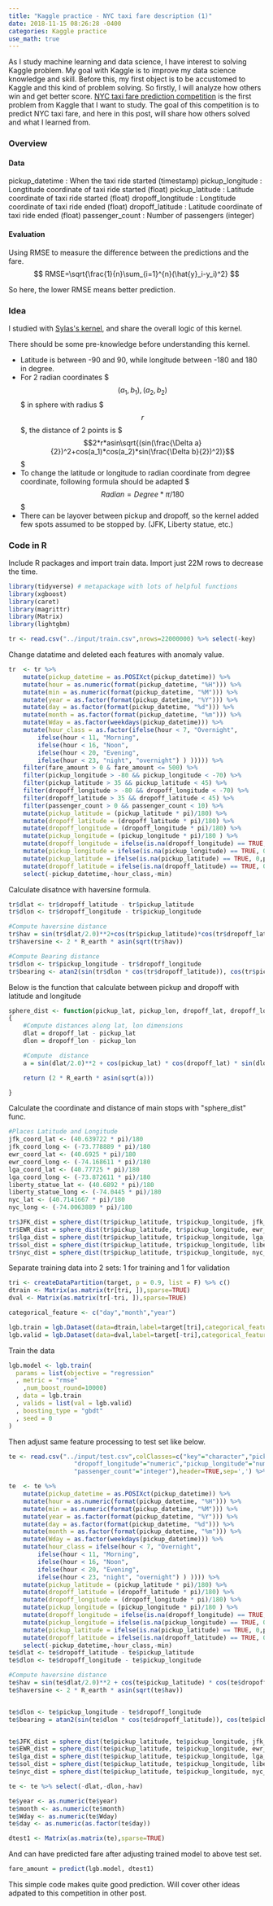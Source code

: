 ```yaml
---
title: "Kaggle practice - NYC taxi fare description (1)"
date: 2018-11-15 08:26:28 -0400
categories: Kaggle practice
use_math: true
---
```


As I study machine learning and data science, I have interest to solving Kaggle problem. My goal with Kaggle is to improve my data science knowledge and skill. Before this, my first object is to be accustomed to Kaggle and this kind of problem solving. So firstly, I will analyze how others win and get better score.
[NYC taxi fare prediction competition](https://www.kaggle.com/c/new-york-city-taxi-fare-prediction) is the first problem from Kaggle that I want to study.
The goal of this competition is to predict NYC taxi fare, and here in this post, will share how others solved and what I learned from.

### Overview
#### Data
pickup_datetime : When the taxi ride started (timestamp)
pickup_longitude : Longtitude coordinate of taxi ride started (float)
pickup_latitude : Latitude coordinate of taxi ride started (float)
dropoff_longtitude : Longtitude coordinate of taxi ride ended (float)
dropoff_latitude : Latitude coordinate of taxi ride ended (float)
passenger_count : Number of passengers (integer)
#### Evaluation
Using RMSE to measure the difference between the predictions and the fare.
$$
RMSE=\sqrt{\frac{1}{n}\sum_{i=1}^{n}(\hat{y}_i-y_i)^2}
$$

So here, the lower RMSE means better prediction.

### Idea
I studied with [Sylas's kernel](https://www.kaggle.com/jsylas/top-ten-rank-r-22m-rows-2-90-lightgbm), and share the overall logic of this kernel.

There should be some pre-knowledge before understanding this kernel.
- Latitude is between -90 and 90, while longitude between -180 and 180 in degree.
- For 2 radian coordinates $$$(a_1,b_1), (a_2,b_2)$$$ in sphere with radius $$$r$$$, the distance of 2 points is $$$2*r*asin\sqrt{(sin(\frac{\Delta a}{2})^2+cos(a_1)*cos(a_2)*sin(\frac{\Delta b}{2})^2)}$$$
- To change the latitude or longitude to radian coordinate from degree coordinate, following formula should be adapted $$$Radian=Degree*\pi/180$$$
- There can be layover between pickup and dropoff, so the kernel added few spots assumed to be stopped by. (JFK, Liberty statue, etc.)

### Code in R
Include R packages and import train data.
Import just 22M rows to decrease the time.
```r
library(tidyverse) # metapackage with lots of helpful functions
library(xgboost)
library(caret)
library(magrittr)
library(Matrix)
library(lightgbm)

tr <- read.csv("../input/train.csv",nrows=22000000) %>% select(-key)
```

Change datatime and deleted each features with anomaly value.

```r
tr  <- tr %>%
	mutate(pickup_datetime = as.POSIXct(pickup_datetime)) %>%
	mutate(hour = as.numeric(format(pickup_datetime, "%H"))) %>%
	mutate(min = as.numeric(format(pickup_datetime, "%M"))) %>%
	mutate(year = as.factor(format(pickup_datetime, "%Y"))) %>%
	mutate(day = as.factor(format(pickup_datetime, "%d"))) %>%
	mutate(month = as.factor(format(pickup_datetime, "%m"))) %>%
	mutate(Wday = as.factor(weekdays(pickup_datetime))) %>%
	mutate(hour_class = as.factor(ifelse(hour < 7, "Overnight",
		ifelse(hour < 11, "Morning",
		ifelse(hour < 16, "Noon",
		ifelse(hour < 20, "Evening",
		ifelse(hour < 23, "night", "overnight") ) ))))) %>%
	filter(fare_amount > 0 & fare_amount <= 500) %>%
	filter(pickup_longitude > -80 && pickup_longitude < -70) %>%
	filter(pickup_latitude > 35 && pickup_latitude < 45) %>%
	filter(dropoff_longitude > -80 && dropoff_longitude < -70) %>%
	filter(dropoff_latitude > 35 && dropoff_latitude < 45) %>%
	filter(passenger_count > 0 && passenger_count < 10) %>%
	mutate(pickup_latitude = (pickup_latitude * pi)/180) %>%
	mutate(dropoff_latitude = (dropoff_latitude * pi)/180) %>%
	mutate(dropoff_longitude = (dropoff_longitude * pi)/180) %>%
	mutate(pickup_longitude = (pickup_longitude * pi)/180 ) %>%
	mutate(dropoff_longitude = ifelse(is.na(dropoff_longitude) == TRUE, 0,dropoff_longitude)) %>%
	mutate(pickup_longitude = ifelse(is.na(pickup_longitude) == TRUE, 0,pickup_longitude)) %>%
	mutate(pickup_latitude = ifelse(is.na(pickup_latitude) == TRUE, 0,pickup_latitude)) %>%
	mutate(dropoff_latitude = ifelse(is.na(dropoff_latitude) == TRUE, 0,dropoff_latitude)) %>%
	select(-pickup_datetime,-hour_class,-min)
```

Calculate disatnce with haversine formula.
```r
tr$dlat <- tr$dropoff_latitude - tr$pickup_latitude
tr$dlon <- tr$dropoff_longitude - tr$pickup_longitude

#Compute haversine distance
tr$hav = sin(tr$dlat/2.0)**2+cos(tr$pickup_latitude)*cos(tr$dropoff_latitude) * sin(tr$dlon/2.0)**2
tr$haversine <- 2 * R_earth * asin(sqrt(tr$hav))

#Compute Bearing distance
tr$dlon <- tr$pickup_longitude - tr$dropoff_longitude
tr$bearing <- atan2(sin(tr$dlon * cos(tr$dropoff_latitude)), cos(tr$pickup_latitude) * sin(tr$dropoff_latitude) - sin(tr$pickup_latitude) * cos(tr$dropoff_latitude) * cos(tr$dlon))
```

Below is the function that calculate between pickup and dropoff with latitude and longitude
```r
sphere_dist <- function(pickup_lat, pickup_lon, dropoff_lat, dropoff_lon)
{
    #Compute distances along lat, lon dimensions
    dlat = dropoff_lat - pickup_lat
    dlon = dropoff_lon - pickup_lon

    #Compute  distance
    a = sin(dlat/2.0)**2 + cos(pickup_lat) * cos(dropoff_lat) * sin(dlon/2.0)**2

    return (2 * R_earth * asin(sqrt(a)))

}
```

Calculate the coordinate and distance of main stops with "sphere_dist" func.
```r
#Places Latitude and Longitude
jfk_coord_lat <- (40.639722 * pi)/180
jfk_coord_long <- (-73.778889 * pi)/180
ewr_coord_lat <- (40.6925 * pi)/180
ewr_coord_long <- (-74.168611 * pi)/180
lga_coord_lat <- (40.77725 * pi)/180
lga_coord_long <- (-73.872611 * pi)/180
liberty_statue_lat <- (40.6892 * pi)/180
liberty_statue_long <- (-74.0445 * pi)/180
nyc_lat <- (40.7141667 * pi)/180
nyc_long <- (-74.0063889 * pi)/180

tr$JFK_dist = sphere_dist(tr$pickup_latitude, tr$pickup_longitude, jfk_coord_lat, jfk_coord_long) + sphere_dist(jfk_coord_lat, jfk_coord_long, tr$dropoff_latitude, tr$dropoff_longitude)
tr$EWR_dist = sphere_dist(tr$pickup_latitude, tr$pickup_longitude, ewr_coord_lat, ewr_coord_long) +  sphere_dist(ewr_coord_lat, ewr_coord_long, tr$dropoff_latitude, tr$dropoff_longitude)
tr$lga_dist = sphere_dist(tr$pickup_latitude, tr$pickup_longitude, lga_coord_lat, lga_coord_long) + sphere_dist(lga_coord_lat, lga_coord_long, tr$dropoff_latitude, tr$dropoff_longitude)
tr$sol_dist = sphere_dist(tr$pickup_latitude, tr$pickup_longitude, liberty_statue_lat, liberty_statue_long) + sphere_dist(liberty_statue_lat, liberty_statue_long, tr$dropoff_latitude, tr$dropoff_longitude)
tr$nyc_dist = sphere_dist(tr$pickup_latitude, tr$pickup_longitude, nyc_lat, nyc_long) + sphere_dist(nyc_lat, nyc_long, tr$dropoff_latitude, tr$dropoff_longitude)
```

Separate training data into 2 sets: 1 for training and 1 for validation
```r
tri <- createDataPartition(target, p = 0.9, list = F) %>% c()
dtrain <- Matrix(as.matrix(tr[tri, ]),sparse=TRUE)
dval <- Matrix(as.matrix(tr[-tri, ]),sparse=TRUE)

categorical_feature <- c("day","month","year")

lgb.train = lgb.Dataset(data=dtrain,label=target[tri],categorical_feature =categorical_feature)
lgb.valid = lgb.Dataset(data=dval,label=target[-tri],categorical_feature =categorical_feature)
```

Train the data
```r
lgb.model <- lgb.train(
  params = list(objective = "regression"
  , metric = "rmse"
    ,num_boost_round=10000)
  , data = lgb.train
  , valids = list(val = lgb.valid)
  , boosting_type = "gbdt"
  , seed = 0
)
```
Then adjust same feature processing to test set like below.
```r
te <- read.csv("../input/test.csv",colClasses=c("key"="character","pickup_datetime"="POSIXct",
                  "dropoff_longitude"="numeric","pickup_longitude"="numeric","dropoff_latitude"="numeric","pickup_latitude"="numeric",
                  "passenger_count"="integer"),header=TRUE,sep=',') %>% select(-key)

te  <- te %>%
    mutate(pickup_datetime = as.POSIXct(pickup_datetime)) %>%
    mutate(hour = as.numeric(format(pickup_datetime, "%H"))) %>%
	mutate(min = as.numeric(format(pickup_datetime, "%M"))) %>%
	mutate(year = as.factor(format(pickup_datetime, "%Y"))) %>%
	mutate(day = as.factor(format(pickup_datetime, "%d"))) %>%
	mutate(month = as.factor(format(pickup_datetime, "%m"))) %>%
	mutate(Wday = as.factor(weekdays(pickup_datetime))) %>%
	mutate(hour_class = ifelse(hour < 7, "Overnight",
		ifelse(hour < 11, "Morning",
		ifelse(hour < 16, "Noon",
		ifelse(hour < 20, "Evening",
		ifelse(hour < 23, "night", "overnight") ) )))) %>%
	mutate(pickup_latitude = (pickup_latitude * pi)/180) %>%
	mutate(dropoff_latitude = (dropoff_latitude * pi)/180) %>%
	mutate(dropoff_longitude = (dropoff_longitude * pi)/180) %>%
	mutate(pickup_longitude = (pickup_longitude * pi)/180 ) %>%
	mutate(dropoff_longitude = ifelse(is.na(dropoff_longitude) == TRUE, 0,dropoff_longitude)) %>%
	mutate(pickup_longitude = ifelse(is.na(pickup_longitude) == TRUE, 0,pickup_longitude)) %>%
	mutate(pickup_latitude = ifelse(is.na(pickup_latitude) == TRUE, 0,pickup_latitude)) %>%
	mutate(dropoff_latitude = ifelse(is.na(dropoff_latitude) == TRUE, 0,dropoff_latitude)) %>%
	select(-pickup_datetime,-hour_class,-min)
te$dlat <- te$dropoff_latitude - te$pickup_latitude
te$dlon <- te$dropoff_longitude - te$pickup_longitude

#Compute haversine distance
te$hav = sin(te$dlat/2.0)**2 + cos(te$pickup_latitude) * cos(te$dropoff_latitude) * sin(te$dlon/2.0)**2
te$haversine <- 2 * R_earth * asin(sqrt(te$hav))


te$dlon <- te$pickup_longitude - te$dropoff_longitude
te$bearing = atan2(sin(te$dlon * cos(te$dropoff_latitude)), cos(te$pickup_latitude) * sin(te$dropoff_latitude) - sin(te$pickup_latitude) * cos(te$dropoff_latitude) * cos(te$dlon))


te$JFK_dist = sphere_dist(te$pickup_latitude, te$pickup_longitude, jfk_coord_lat, jfk_coord_long) + sphere_dist(jfk_coord_lat, jfk_coord_long, te$dropoff_latitude, te$dropoff_longitude)
te$EWR_dist = sphere_dist(te$pickup_latitude, te$pickup_longitude, ewr_coord_lat, ewr_coord_long) +  sphere_dist(ewr_coord_lat, ewr_coord_long, te$dropoff_latitude, te$dropoff_longitude)
te$lga_dist = sphere_dist(te$pickup_latitude, te$pickup_longitude, lga_coord_lat, lga_coord_long) + sphere_dist(lga_coord_lat, lga_coord_long, te$dropoff_latitude, te$dropoff_longitude)
te$sol_dist = sphere_dist(te$pickup_latitude, te$pickup_longitude, liberty_statue_lat, liberty_statue_long) + sphere_dist(liberty_statue_lat, liberty_statue_long, te$dropoff_latitude, te$dropoff_longitude)
te$nyc_dist = sphere_dist(te$pickup_latitude, te$pickup_longitude, nyc_lat, nyc_long) + sphere_dist(nyc_lat, nyc_long, te$dropoff_latitude, te$dropoff_longitude)

te <- te %>% select(-dlat,-dlon,-hav)

te$year <- as.numeric(te$year)
te$month <- as.numeric(te$month)
te$Wday <- as.numeric(te$Wday)
te$day <- as.numeric(as.factor(te$day))

dtest1 <- Matrix(as.matrix(te),sparse=TRUE)
```

And can have predicted fare after adjusting trained model to above test set.
```r
fare_amount = predict(lgb.model, dtest1)
```

This simple code makes quite good prediction. Will cover other ideas adpated to this competition in other post.
